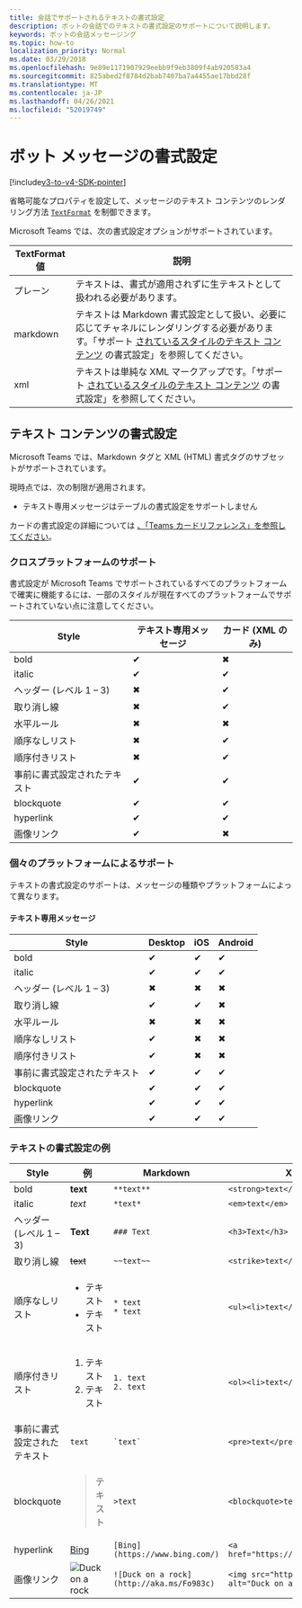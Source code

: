 ```yaml
---
title: 会話でサポートされるテキストの書式設定
description: ボットの会話でのテキストの書式設定のサポートについて説明します。
keywords: ボットの会話メッセージング
ms.topic: how-to
localization_priority: Normal
ms.date: 03/29/2018
ms.openlocfilehash: 9e89e1171907929eebb9f9eb3809f4ab920583a4
ms.sourcegitcommit: 825abed2f8784d2bab7407ba7a4455ae17bbd28f
ms.translationtype: MT
ms.contentlocale: ja-JP
ms.lasthandoff: 04/26/2021
ms.locfileid: "52019749"
---
```

# <a name="formatting-bot-messages"></a>ボット メッセージの書式設定

[!include[v3-to-v4-SDK-pointer](~/includes/v3-to-v4-pointer-bots.md)]

省略可能なプロパティを設定して、メッセージのテキスト コンテンツのレンダリング方法 [`TextFormat`](https://docs.microsoft.com/bot-framework/dotnet/bot-builder-dotnet-create-messages#customizing-a-message) を制御できます。

Microsoft Teams では、次の書式設定オプションがサポートされています。

| TextFormat 値 | 説明 |
| --- | --- |
| プレーン | テキストは、書式が適用されずに生テキストとして扱われる必要があります。 |
| markdown | テキストは Markdown 書式設定として扱い、必要に応じてチャネルにレンダリングする必要があります。「サポート [されているスタイルのテキスト コンテンツ](#formatting-text-content) の書式設定」を参照してください。 |
| xml | テキストは単純な XML マークアップです。「サポート [されているスタイルのテキスト コンテンツ](#formatting-text-content) の書式設定」を参照してください。 |

## <a name="formatting-text-content"></a>テキスト コンテンツの書式設定

Microsoft Teams では、Markdown タグと XML (HTML) 書式タグのサブセットがサポートされています。

現時点では、次の制限が適用されます。

* テキスト専用メッセージはテーブルの書式設定をサポートしません

カードの書式設定の詳細については [、「Teams カードリファレンス」を参照してください](~/task-modules-and-cards/cards/cards-reference.md)。

### <a name="cross-platform-support"></a>クロスプラットフォームのサポート

書式設定が Microsoft Teams でサポートされているすべてのプラットフォームで確実に機能するには、一部のスタイルが現在すべてのプラットフォームでサポートされていない点に注意してください。

| Style                     | テキスト専用メッセージ | カード (XML のみ) |
|---------------------------|--------------------|------------------|
| bold                      | ✔                  | ✖                |
| italic                    | ✔                  | ✔                |
| ヘッダー (レベル 1 &ndash; 3) | ✖                  | ✔                |
| 取り消し線             | ✖                  | ✔                |
| 水平ルール           | ✖                  | ✖                |
| 順序なしリスト            | ✖                  | ✔                |
| 順序付きリスト              | ✖                  | ✔                |
| 事前に書式設定されたテキスト         | ✔                  | ✔                |
| blockquote                | ✔                  | ✔                |
| hyperlink                 | ✔                  | ✔                |
| 画像リンク                | ✔                  | ✖                |

### <a name="support-by-individual-platform"></a>個々のプラットフォームによるサポート

テキストの書式設定のサポートは、メッセージの種類やプラットフォームによって異なります。

#### <a name="text-only-messages"></a>テキスト専用メッセージ

| Style                     | Desktop | iOS | Android |
|---------------------------|---------|-----|---------|
| bold                      | ✔       | ✔   | ✔       |
| italic                    | ✔       | ✔   | ✔       |
| ヘッダー (レベル 1 &ndash; 3) | ✖       | ✖   | ✖       |
| 取り消し線             | ✔       | ✔   | ✖       |
| 水平ルール           | ✖       | ✖   | ✖       |
| 順序なしリスト            | ✔       | ✖   | ✖       |
| 順序付きリスト              | ✔       | ✖   | ✖       |
| 事前に書式設定されたテキスト         | ✔       | ✔   | ✔       |
| blockquote                | ✔       | ✔   | ✔       |
| hyperlink                 | ✔       | ✔   | ✔       |
| 画像リンク                | ✔       | ✔   | ✔       |

### <a name="examples-of-text-formatting"></a>テキストの書式設定の例

| Style | 例 | Markdown | XML (HTML) |
| --- | --- | --- | --- |
| bold | **text** | `**text**` | `<strong>text</strong>` |
| italic | *text* | `*text*` | `<em>text</em>` |
| ヘッダー (レベル 1 &ndash; 3) | **Text** | `### Text` | `<h3>Text</h3>` |
| 取り消し線 | ~~text~~ | `~~text~~` | `<strike>text</strike>` |
| 順序なしリスト | <ul><li>テキスト</li><li>テキスト</li></ul> | `* text`<br>`* text` | `<ul><li>text</li><li>text</li></ul>` |
| 順序付きリスト | <ol><li>テキスト</li><li>テキスト</li></ol> | `1. text`<br>`2. text` | `<ol><li>text</li><li>text</li></ol>` |
| 事前に書式設定されたテキスト | `text` | `` `text` `` | `<pre>text</pre>` |
| blockquote | <blockquote>テキスト</blockquote> | `>text` | `<blockquote>text</blockquote>` |
| hyperlink | [Bing](https://www.bing.com/) | `[Bing](https://www.bing.com/)` | `<a href="https://www.bing.com/">Bing</a>` |
| 画像リンク | <img src="https://aka.ms/Fo983c" alt="Duck on a rock"></img> | `![Duck on a rock](http://aka.ms/Fo983c)` | `<img src="http://aka.ms/Fo983c" alt="Duck on a rock"></img>` |
